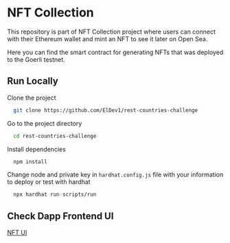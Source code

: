 
# NFT Collection

This repository is part of NFT Collection project where users can connect with their Ethereum wallet and mint an NFT to see it later on Open Sea.


Here you can find the smart contract for generating NFTs that was deployed to the Goerli testnet. 


## Run Locally

Clone the project

```bash
  git clone https://github.com/ElDev1/rest-countries-challenge
```

Go to the project directory

```bash
  cd rest-countries-challenge
```

Install dependencies

```bash
  npm install
```

Change node and private key in  `hardhat.config.js` file with your information to deploy or test with hardhat

```bash
  npx hardhat run scripts/run
```

## Check Dapp Frontend UI

[NFT UI](https://www.github.com/ElDev1/nft-collection-ui)

